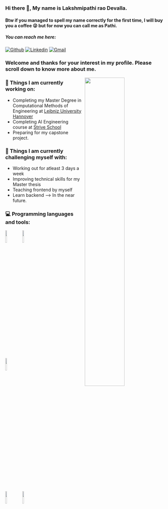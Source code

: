 ### Hi there 👋, My name is Lakshmipathi rao Devalla.
#### Btw if you managed to spell my name correctly for the first time, I will buy you a coffee 😜 but for now you can call me as Pathi.

##### You can reach me here:
[![Github](https://img.shields.io/badge/-Github-000?style=flat&logo=Github&logoColor=white)](https://github.com/Pathi-rao)
[![Linkedin](https://img.shields.io/badge/-LinkedIn-blue?style=flat&logo=Linkedin&logoColor=white)](https://www.linkedin.com/in/devalla-lakshmipathirao/)
[![Gmail](https://img.shields.io/badge/-Gmail-c14438?style=flat&logo=Gmail&logoColor=white)](mailto:lakshmipathi0000@gmail.com)



### Welcome and thanks for your interest in my profile. Please scroll down to know more about me.

<img width="50%" align="right" src="https://github-readme-stats.vercel.app/api?username=Pathi-rao&show_icons=true&theme=radical" />

### 🌱 Things I am currently working on: 
- Completing my Master Degree in Computational Methods of Engineering at [Leibniz University Hannover](https://www.uni-hannover.de/en/)
- Completing AI Engineering course at [Strive School](https://strive.school/)
- Preparing for my capstone project.

### :muscle: Things I am currently challenging myself with:
- Working out for atleast 3 days a week
- Improving technical skills for my Master thesis
- Teaching frontend by myself
- Learn backend --> In the near future.


### :computer: Programming languages and tools: 
<p>

<code><img width="10%" src="https://www.vectorlogo.zone/logos/python/python-ar21.svg"></code>
<code><img width="10%" src="https://www.vectorlogo.zone/logos/numpy/numpy-ar21.svg"></code>
<!--This is a workaround for now. Need to fix it in near future-->  
<code><img width="10%" src="https://camo.githubusercontent.com/7864a835480cbcf37ac521314f8d432ea0928d8836df9179351e1a85794c25a8/68747470733a2f2f696d672e736869656c64732e696f2f62616467652f5363696b69744c6561726e2532302d2532334545344332432e7376673f267374796c653d666f722d7468652d6261646765266c6f676f3d5363696b69744c6561726e266c6f676f436f6c6f723d7768697465"></code>
<br />
<!--<code><img width="10%" src="https://www.vectorlogo.zone/logos/pocoo_flask/pocoo_flask-ar21.svg"></code>-->
<br />
<code><img width="10%" src="https://www.vectorlogo.zone/logos/pytorch/pytorch-ar21.svg"></code>
<code><img width="10%" src="https://www.vectorlogo.zone/logos/git-scm/git-scm-ar21.svg"></code>
</p>
